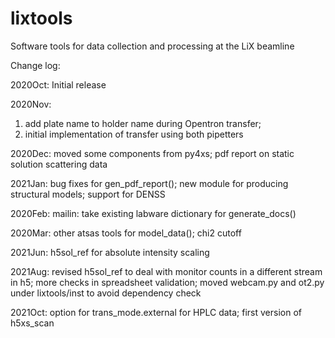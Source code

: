 # lixtools
Software tools for data collection and processing at the LiX beamline

Change log:

2020Oct:
Initial release

2020Nov: 
1. add plate name to holder name during Opentron transfer;
2. initial implementation of transfer using both pipetters

2020Dec:
moved some components from py4xs;
pdf report on static solution scattering data

2021Jan:
bug fixes for gen_pdf_report();
new module for producing structural models; support for DENSS

2020Feb:
mailin: take existing labware dictionary for generate_docs()

2020Mar:
other atsas tools for model_data(); chi2 cutoff 

2021Jun:
h5sol_ref for absolute intensity scaling

2021Aug:
revised h5sol_ref to deal with monitor counts in a different stream in h5;
more checks in spreadsheet validation;
moved webcam.py and ot2.py under lixtools/inst to avoid dependency check

2021Oct:
option for trans_mode.external for HPLC data;
first version of h5xs_scan
